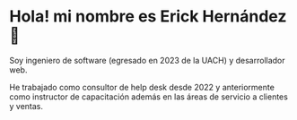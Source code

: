 # Hola! mi nombre es Erick Hernández 👋

Soy ingeniero de software (egresado en 2023 de la UACH) y desarrollador web. 

He trabajado como consultor de help desk desde 2022 y anteriormente como instructor de capacitación además en las áreas de servicio a clientes y ventas. 

